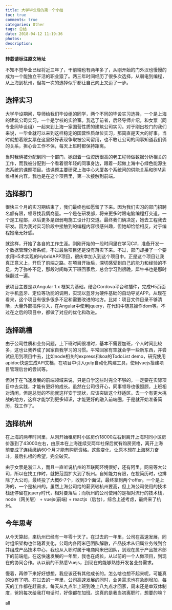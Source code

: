 ```yaml
---
title: 大学毕业后的第一个小结
toc: true
comments: true
categories: Other
tags: 总结
date: 2018-04-12 11:19:36
photos:
description:
---
```


<!--more-->



**转载请标注原文地址**



不知不觉毕业已经将近三年了，干前端也有两年多了，从刚开始的门外汉也慢慢的成为一个能独立干活的职业猿了。两三年时间经历了很多次选择，从弱电到编程，从上海到杭州，但每一次的选择似乎都让自己向上又迈了一步。

<!--more-->

## 选择实习

大学毕设期间，导师给我们毕设组的同学，两个不同的毕设实习选择，一个是上海的建筑公司实习，一个是学校的实验室。我选了前者，后经导师介绍，和女票（同专业同毕设组）一起来到上海一家国营性质的建筑公司实习。对于刚出校门的我们来说，一毕业就可以来到这样稳定的国营性质单位实习，那简直是天大的好事。当时就想着跟女票在这里好好表现争取被公司留用，也不敢让公司的同事知道我们俩的关系，担心会工作不保，每天上班时都保持距离。

当时我俩被分配到同一个部门，她跟着一位资历很高的老工程师做数据分析相关的工作，而我被分配到一个看着很年轻的同事身边，跟着一起做上海中心绿色能源生态系统的课题项目。该课题主要研究上海中心大厦各个系统间的供能关系和BIM运维相关内容。我也是在这个项目里，第一次接触到前端。

## 选择部门

很快三个月的实习期结束了，我们最终也如愿留了下来。因为我们实习的部门招聘名额有限，领导找我俩商量。一个是在研发部，将来更多时跟电脑编程打交道。一个是工程部，以后更多是跟弱电施工设计打交道。最终我们俩决定，她去工程我去研发。因为我对实习阶段中接触到的编程内容很感兴趣，但她却恰恰相反，对于编程她毫无好感。

就这样，开始了各自的工作生涯。刚刚开始的一段时间里在学习C#，准备开发一个数据管理分析系统，不过最后项目还是没有落实下来。不过，部门却接了一个要求用H5术实现的HybridAPP项目，很庆幸加入到这个项目中。正是这个项目让我真正意义上，开启了前端之路。在项目开始后，深切感受到自己的能力和经验的不足，为了弥补不足，那段时间每天下班回家后，总会学习到很晚，犀牛书也是那时候翻过一遍。

该项目主要是以Angular 1.x 框架为基础，结合Cordova平台和插件，完成H5页面对手机蓝牙、定位等功能的调用，实现以蓝牙为硬件基础的自动导览APP。从现在看来，这个项目有很多很多不足和需要改进的地方。比如：项目文件目录不够清晰，大量外部插件引入，在Angular中使用jquery，在代码中随意操作dom等。不过在之后的项目中，都做了对应的优化和改进。

## 选择跳槽

由于公司性质和业务问题，上下班时间很准时，基本不需要加班，个人时间比较多，这也让我养成了回家自我学习的习惯。平常回家有空就会学一些新东西，并尝试应用到项目中去，比如node相关的express和koa的TodoList demo，研究使用apidoc快速生成API文档，在项目中引入gulp自动化构建工具，使用vuejs搭建项目管理后台的尝试等。

但对于在飞速发展的前端领域来说，只是自学这些时完全不够的，一定要在实际项目中去实践，才能有更好的成长。虽然在公司很开心，同事领导也很照顾，上班相对清闲，但是总觉的不能就这样安于现状，应该突破这个舒适区。去一个有更大挑战的地方，这样才能学到更多知识，才能更好的融入前端圈，于是就开始准备简历，找工作了。

## 选择杭州

在上海的两年时间里，从刚开始租房时小区房价18000左右到离开上海时同小区房价涨到了43000左右，由原本在上海连续交两年社保后就有购房资格，离开上海前变成了连续缴纳60个月才能有购房资格。这些变化，让原本想在上海努力奋斗，最后扎根的希望，完全破灭。

由于女票是浙江人，而且一直听说杭州的互联网环境很好，还有阿里，网易等大公司，所以在找工作时，就把范围扩大到了杭州。自知能力有限，在投简历时，也排除了大公司，最终投了大概6-7个，收到3个面试，最终拿到两个offer。一个是上海的，一个是杭州的。虽然上海公司给的薪资较杭州要高，但上海公司使用的技术栈还停留在jquery时代，相对要落后；而杭州的公司使用的是相对流行的技术栈，node（网关层） + vuejs(前端) + reactjs（后台），综合上述考虑，最终来了杭州。

## 今年思考

从今天算起，来杭州已经有一年零十天了。在过去的一年里，公司在高速发展，同时组织架构也伴随着变化，公司内各阿米巴团队解散，产品技术从归属业务线到合并组成产品技术中心，我也从入职时属于电商阿米巴团队，到现在属于产品技术部下的前端组。在这快速发展的一年里，我也在成长，从以前的一个人做项目，到现在的协同合作。从以前的不熟悉Vuejs，到现在的能够熟练开发各业务需求。

慢着，再停下来好好想想，我应该还有其他成长的。怎么啥也想不起来呢，可能真的没有了吧。在过去的一年里，公司高速发展的同时，业务需求也在急剧增加，每天的工作都在赶需求，每天从九点半上班到晚上八九点才回家，周末还是单双休制度，爸妈每次给我打电话时，好像都在加班。这真的是我当初离职时，想要的嘛？


all


